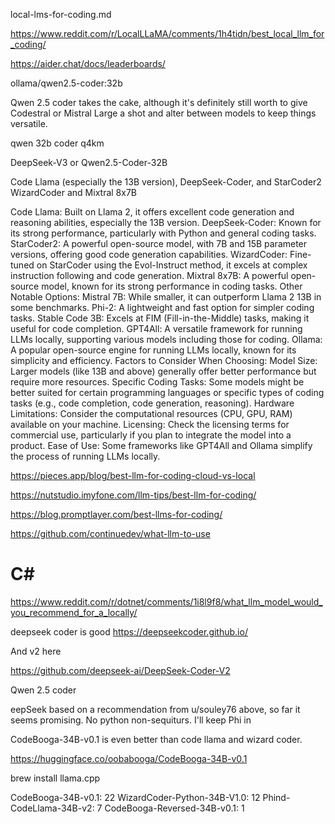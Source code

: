 

local-lms-for-coding.md

https://www.reddit.com/r/LocalLLaMA/comments/1h4tidn/best_local_llm_for_coding/


https://aider.chat/docs/leaderboards/

ollama/qwen2.5-coder:32b

Qwen 2.5 coder takes the cake, although it's definitely still worth to give Codestral or Mistral Large a shot and alter between models to keep things versatile.

qwen 32b coder q4km

DeepSeek-V3 or Qwen2.5-Coder-32B

Code Llama (especially the 13B version), DeepSeek-Coder, and StarCoder2 
WizardCoder and Mixtral 8x7B

Code Llama:
Built on Llama 2, it offers excellent code generation and reasoning abilities, especially the 13B version. 
DeepSeek-Coder:
Known for its strong performance, particularly with Python and general coding tasks. 
StarCoder2:
A powerful open-source model, with 7B and 15B parameter versions, offering good code generation capabilities. 
WizardCoder:
Fine-tuned on StarCoder using the Evol-Instruct method, it excels at complex instruction following and code generation. 
Mixtral 8x7B:
A powerful open-source model, known for its strong performance in coding tasks. 
Other Notable Options:
Mistral 7B: While smaller, it can outperform Llama 2 13B in some benchmarks. 
Phi-2: A lightweight and fast option for simpler coding tasks. 
Stable Code 3B: Excels at FIM (Fill-in-the-Middle) tasks, making it useful for code completion. 
GPT4All: A versatile framework for running LLMs locally, supporting various models including those for coding. 
Ollama: A popular open-source engine for running LLMs locally, known for its simplicity and efficiency. 
Factors to Consider When Choosing:
Model Size:
Larger models (like 13B and above) generally offer better performance but require more resources. 
Specific Coding Tasks:
Some models might be better suited for certain programming languages or specific types of coding tasks (e.g., code completion, code generation, reasoning). 
Hardware Limitations:
Consider the computational resources (CPU, GPU, RAM) available on your machine. 
Licensing:
Check the licensing terms for commercial use, particularly if you plan to integrate the model into a product. 
Ease of Use:
Some frameworks like GPT4All and Ollama simplify the process of running LLMs locally. 

https://pieces.app/blog/best-llm-for-coding-cloud-vs-local

https://nutstudio.imyfone.com/llm-tips/best-llm-for-coding/

https://blog.promptlayer.com/best-llms-for-coding/

https://github.com/continuedev/what-llm-to-use

# C#

https://www.reddit.com/r/dotnet/comments/1i8l9f8/what_llm_model_would_you_recommend_for_a_locally/

deepseek coder is good https://deepseekcoder.github.io/

And v2 here

https://github.com/deepseek-ai/DeepSeek-Coder-V2

Qwen 2.5 coder

eepSeek based on a recommendation from u/souley76 above, so far it seems promising. No python non-sequiturs. I'll keep Phi in 

CodeBooga-34B-v0.1 is even better than code llama and wizard coder.

https://huggingface.co/oobabooga/CodeBooga-34B-v0.1

brew install llama.cpp

CodeBooga-34B-v0.1: 22
WizardCoder-Python-34B-V1.0: 12
Phind-CodeLlama-34B-v2: 7
CodeBooga-Reversed-34B-v0.1: 1







